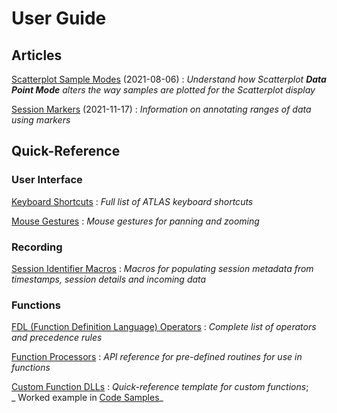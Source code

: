 # User Guide

## Articles

[Scatterplot Sample Modes](articles/scatterplot-sample-modes.md) (2021-08-06)
:   _Understand how Scatterplot **Data Point Mode** alters the way samples are plotted for the Scatterplot display_

[Session Markers](articles/markers.md) (2021-11-17)
:   _Information on annotating ranges of data using markers_

## Quick-Reference

### User Interface

[Keyboard Shortcuts](ui/keyboard.md)
:   _Full list of ATLAS keyboard shortcuts_

[Mouse Gestures](ui/mouse.md)
:   _Mouse gestures for panning and zooming_

### Recording

[Session Identifier Macros](recording/session-identifier-macros.md)
:   _Macros for populating session metadata from timestamps, session details and incoming data_

### Functions

[FDL (Function Definition Language) Operators](functions/fdl-operators.md)
:   _Complete list of operators and precedence rules_

[Function Processors](functions/processors.md)
:   _API reference for pre-defined routines for use in functions_

[Custom Function DLLs](functions/dlls.md)
:   _Quick-reference template for custom functions_;  
    _ Worked example in [Code Samples](../developer/sqlrace-api.md#code-samples-index)_
